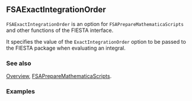 ## FSAExactIntegrationOrder

`FSAExactIntegrationOrder` is an option for `FSAPrepareMathematicaScripts` and other functions of the FIESTA interface.

It specifies the value of the `ExactIntegrationOrder` option to be passed to the FIESTA package when evaluating an integral.

### See also

[Overview](Extra/FeynHelpers.md), [FSAPrepareMathematicaScripts](FSAPrepareMathematicaScripts.md).

### Examples